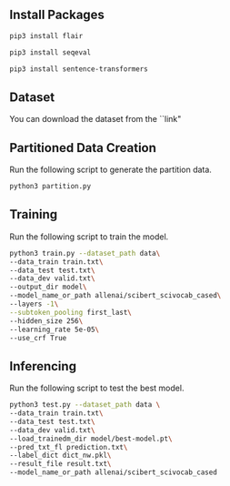   ## Install Packages

```bash
pip3 install flair
```
```bash
pip3 install seqeval
```
```bash
pip3 install sentence-transformers
```

## Dataset
You can download the dataset from the ``link"

## Partitioned Data Creation
Run the following script to generate the partition data.
```bash
python3 partition.py
```

## Training
Run the following script to train the model.

```bash
python3 train.py --dataset_path data\
--data_train train.txt\
--data_test test.txt\
--data_dev valid.txt\
--output_dir model\
--model_name_or_path allenai/scibert_scivocab_cased\
--layers -1\
--subtoken_pooling first_last\
--hidden_size 256\
--learning_rate 5e-05\
--use_crf True
```

## Inferencing
Run the following script to test the best model.

```bash
python3 test.py --dataset_path data \
--data_train train.txt\
--data_test test.txt\
--data_dev valid.txt\
--load_trainedm_dir model/best-model.pt\
--pred_txt_fl prediction.txt\
--label_dict dict_nw.pkl\
--result_file result.txt\
--model_name_or_path allenai/scibert_scivocab_cased
